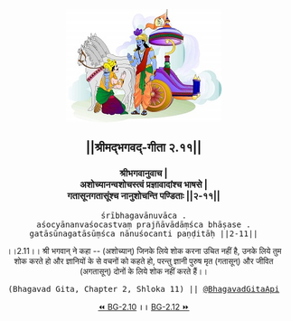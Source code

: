 <center><img src="../../asset/BG.png" alt="#API #bhagavadgitaapi #slok #nodejs #js #api #gitaapi #krishna #hinduism #vedic #ISKCON #shreemadbhagavadgita #technology"/>
<h2>||श्रीमद्‍भगवद्‍-गीता २.११||</h2>
<h3>श्रीभगवानुवाच |<br/>अशोच्यानन्वशोचस्त्वं प्रज्ञावादांश्च भाषसे |<br/>गतासूनगतासूंश्च नानुशोचन्ति पण्डिताः ||२-११||</h3>
<pre>śrībhagavānuvāca .<br/>aśocyānanvaśocastvaṃ prajñāvādāṃśca bhāṣase .<br/>gatāsūnagatāsūṃśca nānuśocanti paṇḍitāḥ ||2-11||</pre>
<p>।।2.11।। श्री भगवान् ने कहा -- (अशोच्यान्) जिनके लिये शोक करना उचित नहीं है, उनके लिये तुम शोक करते हो और ज्ञानियों के से वचनों को कहते हो, परन्तु ज्ञानी पुरुष मृत (गतासून्) और जीवित (अगतासून्) दोनों के लिये शोक नहीं करते हैं।।</p>
<pre>(Bhagavad Gita, Chapter 2, Shloka 11) || <a href="https://twitter.com/bhagavadgitaapi">@BhagavadGitaApi</a></pre><a href="../../2/10">⏪  BG-2.10</a><b>        ।।        </b><a href="../../2/12">BG-2.12  ⏩</a></center></center>